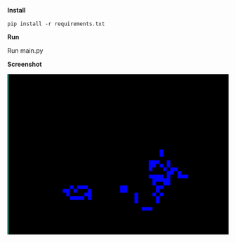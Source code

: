 **Install**

```shell
pip install -r requirements.txt
```

**Run**

Run main.py

**Screenshot**

![Escape](gol.png)